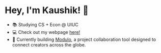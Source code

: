 # Hey, I'm Kaushik! 👋

- 📚 Studying CS + Econ @ UIUC
- 💻 Check out my webpage [here!](http://kpulgari.com)
- 🔨 Currently building [Modulo](http://projectmodulo.com), a project collaboration tool designed to connect creators across the globe.
